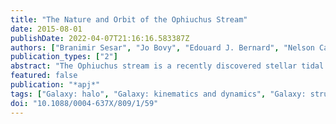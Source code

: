 ```yaml
---
title: "The Nature and Orbit of the Ophiuchus Stream"
date: 2015-08-01
publishDate: 2022-04-07T21:16:16.583387Z
authors: ["Branimir Sesar", "Jo Bovy", "Edouard J. Bernard", "Nelson Caldwell", "Judith G. Cohen", "Morgan Fouesneau", "Christian I. Johnson", "Melissa Ness", "Annette M.~N. Ferguson", "Nicolas F. Martin", "Adrian M. Price-Whelan", "Hans-Walter Rix", "Edward F. Schlafly", "William S. Burgett", "Kenneth C. Chambers", "Heather Flewelling", "Klaus W. Hodapp", "Nick Kaiser", "Eugene A. Magnier", "Imants Platais", "John L. Tonry", "Christopher Waters", "Rosemary F.~G. Wyse"]
publication_types: ["2"]
abstract: "The Ophiuchus stream is a recently discovered stellar tidal stream in the Milky Way. We present high-quality spectroscopic data for 14 stream member stars obtained using the Keck and MMT telescopes. We confirm the stream as a fast moving (v$_los$ ensuremath∼ 290 km s$^-1$), kinematically cold group (ensuremathσ $_v$$_los$ensuremathłesssim 1 km s$^-1$) of ensuremathα-enhanced and metal-poor stars ([ensuremathα/Fe] ensuremath∼ 0.4 dex, [Fe/H] ensuremath∼ -2.0 dex). Using a probabilistic technique, we model the stream simultaneously in line-of-sight velocity, color-magnitude, coordinate, and proper motion space, and so determine its distribution in 6D phase-space. We find that the stream extends in distance from 7.5 to 9 kpc from the Sun; it is 50 times longer than wide, merely appearing highly foreshortened in projection. The analysis of the stellar population contained in the stream suggests that it is ensuremath∼12 Gyr old, and that its initial stellar mass was ensuremath∼2 × 10$^4$ M$_ensuremathødot$ (or at least ensuremathgtrsim7 × 10$^3$ M$_ensuremathødot$). Assuming a fiducial Milky Way potential, we fit an orbit to the stream that matches the observed phase-space distribution, except for some tension in the proper motions: the stream has an orbital period of ensuremath∼350 Myr, and is on a fairly eccentric orbit (e ensuremath∼ 0.66) with a pericenter of ensuremath∼3.5 kpc and an apocenter of ensuremath∼17 kpc. The phase-space structure and stellar population of the stream show that its progenitor must have been a globular cluster that was disrupted only ensuremath∼240 Myr ago. We do not detect any significant overdensity of stars along the stream that would indicate the presence of a progenitor, and conclude that the stream is all that is left of the progenitor."
featured: false
publication: "*apj*"
tags: ["Galaxy: halo", "Galaxy: kinematics and dynamics", "Galaxy: structure", "globular clusters: general", "Astrophysics - Astrophysics of Galaxies"]
doi: "10.1088/0004-637X/809/1/59"
---
```


